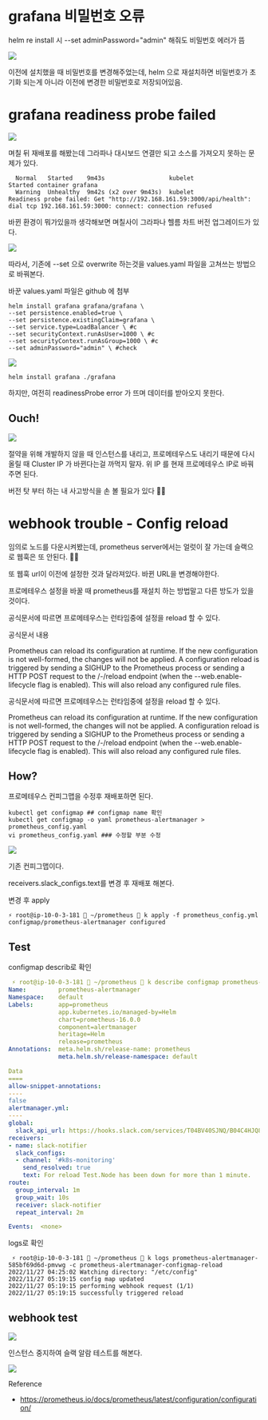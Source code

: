 # grafana 비밀번호 오류

helm re install 시
--set adminPassword="admin" 해줘도 비밀번호 에러가 뜸 

![](https://velog.velcdn.com/images/hyunshoon/post/5ce14fa2-35e9-4134-a6f9-42780af16636/image.png)

이전에 설치했을 때 비밀번호를 변경해주었는데, helm 으로 재설치하면 비밀번호가 초기화 되는게 아니라 이전에 변경한 비밀번호로 저장되어있음.

# grafana readiness probe failed

![](https://velog.velcdn.com/images/hyunshoon/post/d9d9c449-408b-4e80-8a12-f7e900979292/image.png)

며칠 뒤 재배포를 해봤는데 그라파나 대시보드 연결만 되고 소스를 가져오지 못하는 문제가 있다.

```shell
  Normal   Started    9m43s                  kubelet            Started container grafana
  Warning  Unhealthy  9m42s (x2 over 9m43s)  kubelet            Readiness probe failed: Get "http://192.168.161.59:3000/api/health": dial tcp 192.168.161.59:3000: connect: connection refused

```

바뀐 환경이 뭐가있을까 생각해보면 며칠사이 그라파나 헬름 차트 버전 업그레이드가 있다.

![](https://velog.velcdn.com/images/hyunshoon/post/8dd02290-07f8-4984-915f-0ae366151a7d/image.png)

따라서, 기존에 --set 으로 overwrite 하는것을 values.yaml 파일을 고쳐쓰는 방법으로 바꿔본다.

바꾼 values.yaml 파일은 github 에 첨부

```shell
helm install grafana grafana/grafana \
--set persistence.enabled=true \
--set persistence.existingClaim=grafana \
--set service.type=LoadBalancer \ #c
--set securityContext.runAsUser=1000 \ #c
--set securityContext.runAsGroup=1000 \ #c
--set adminPassword="admin" \ #check
```

![](https://velog.velcdn.com/images/hyunshoon/post/f405567e-4bff-4c1b-a2ab-098e28f51896/image.png)


```
helm install grafana ./grafana
```

하지만, 여전히 readinessProbe error 가 뜨며 데이터를 받아오지 못한다.



## Ouch!
![](https://velog.velcdn.com/images/hyunshoon/post/f13395c8-c5b6-45ee-9ac8-c9c60dd26dd3/image.png)

절약을 위해 개발하지 않을 때 인스턴스를 내리고, 프로메테우스도 내리기 때문에 다시 올릴 때 Cluster IP 가 바뀐다는걸 까먹지 말자. 위 IP 를 현재 프로메테우스 IP로 바꿔주면 된다.

버전 탓 부터 하는 내 사고방식을 손 볼 필요가 있다 🤷‍♂️ 

# webhook trouble - Config reload

임의로 노드를 다운시켜봤는데, prometheus server에서는 얼럿이 잘 가는데 슬랙으로 웹훅은 또 안된다. 🤦‍♂️

또 웹훅 url이 이전에 설정한 것과 달라져있다. 바뀐 URL을 변경해야한다.

프로메테우스 설정을 바꿀 때 prometheus를 재설치 하는 방법말고 다른 방도가 있을 것이다.

공식문서에 따르면 프로메테우스는 런타임중에 설정을 reload 할 수 있다. 
>
공식문서 내용
>
Prometheus can reload its configuration at runtime. If the new configuration is not well-formed, the changes will not be applied. A configuration reload is triggered by sending a SIGHUP to the Prometheus process or sending a HTTP POST request to the /-/reload endpoint (when the --web.enable-lifecycle flag is enabled). This will also reload any configured rule files.


공식문서에 따르면 프로메테우스는 런타임중에 설정을 reload 할 수 있다. 
>
Prometheus can reload its configuration at runtime. If the new configuration is not well-formed, the changes will not be applied. A configuration reload is triggered by sending a SIGHUP to the Prometheus process or sending a HTTP POST request to the /-/reload endpoint (when the --web.enable-lifecycle flag is enabled). This will also reload any configured rule files.


## How?

프로메테우스 컨피그맵을 수정후 재배포하면 된다.

```
kubectl get configmap ## configmap name 확인
kubectl get configmap -o yaml prometheus-alertmanager > prometheus_config.yaml
vi prometheus_config.yaml ### 수정할 부분 수정
```

![](https://velog.velcdn.com/images/hyunshoon/post/3df11406-3095-4f48-ac60-bc712c3b40aa/image.png)

기존 컨피그맵이다. 

receivers.slack_configs.text를 변경 후 재배포 해본다.

변경 후 apply
```shell
⚡ root@ip-10-0-3-181  ~/prometheus  k apply -f prometheus_config.yml
configmap/prometheus-alertmanager configured
```
## Test
configmap describ로 확인
```yaml
 ⚡ root@ip-10-0-3-181  ~/prometheus  k describe configmap prometheus-alertmanager
Name:         prometheus-alertmanager
Namespace:    default
Labels:       app=prometheus
              app.kubernetes.io/managed-by=Helm
              chart=prometheus-16.0.0
              component=alertmanager
              heritage=Helm
              release=prometheus
Annotations:  meta.helm.sh/release-name: prometheus
              meta.helm.sh/release-namespace: default

Data
====
allow-snippet-annotations:
----
false
alertmanager.yml:
----
global:
  slack_api_url: https://hooks.slack.com/services/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
receivers:
- name: slack-notifier
  slack_configs:
  - channel: '#k8s-monitoring'
    send_resolved: true
    text: For reload Test.Node has been down for more than 1 minute.
route:
  group_interval: 1m
  group_wait: 10s
  receiver: slack-notifier
  repeat_interval: 2m

Events:  <none>
```

logs로 확인
```shell
 ⚡ root@ip-10-0-3-181  ~/prometheus  k logs prometheus-alertmanager-585bf69d6d-pmvwg -c prometheus-alertmanager-configmap-reload
2022/11/27 04:25:02 Watching directory: "/etc/config"
2022/11/27 05:19:15 config map updated
2022/11/27 05:19:15 performing webhook request (1/1)
2022/11/27 05:19:15 successfully triggered reload
```
## webhook test
![](https://velog.velcdn.com/images/hyunshoon/post/c9fbf26b-0554-454e-b647-78c2a21c1f3e/image.png)

인스턴스 중지하여 슬랙 알람 테스트를 해본다.

![](https://velog.velcdn.com/images/hyunshoon/post/1a0e25d3-f136-4175-9eeb-bf276bdaf7ac/image.png)

Reference
- https://prometheus.io/docs/prometheus/latest/configuration/configuration/


